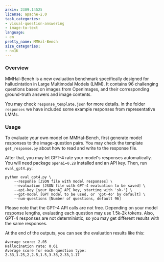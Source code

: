 ```yaml
---
arxiv: 2309.14525
license: apache-2.0
task_categories:
- visual-question-answering
- image-to-text
language:
- en
pretty_name: MMHal-Bench
size_categories:
- n<1K
---
```

### Overview

MMHal-Bench is a new evaluation benchmark specifically designed for hallucintation in Large Multimodal Models (LMM). It contains 96 challenging questions based on images from OpenImages, and their corresponding ground-truth answers and image contents.

You may check `response_template.json` for more details. In the folder `responses` we have included some example responses from representative LMMs.

### Usage

To evaluate your own model on MMHal-Bench, first generate model responses to the image-question pairs. You may check the template `get_response.py` about how to read and write to the response file.

After that, you may let GPT-4 rate your model's responses automatically. You will need package `openai=0.28` installed and an API key. Then, run `eval_gpt4.py`:

```
python eval_gpt4.py \
    --response [JSON file with model responses] \
    --evaluation [JSON file with GPT-4 evaluation to be saved] \
    --api-key [your OpenAI API key, starting with 'sk-'] \
    --gpt-model [GPT model to be used, or 'gpt-4o' by default] \
    --num-questions [Number of questions, default 96]
```

Please note that the GPT-4 API calls are not free. Depending on your model response lengths, evaluating each question may use 1.5k-2k tokens. Also, GPT-4 responses are not deterministic, so you may get different results with the same responses.

At the end of the outputs, you can see the evaluation results like this:

```
Average score: 2.05
Hallucination rate: 0.61
Average score for each question type: 2.33,1.25,2,2.5,1.5,3.33,2.33,1.17
```